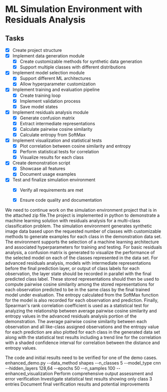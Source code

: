 # ML Simulation Environment with Residuals Analysis

## Tasks

- [x] Create project structure
- [x] Implement data generation module
  - [x] Create customizable methods for synthetic data generation
  - [x] Support multiple classes with different distributions
- [x] Implement model selection module
  - [x] Support different ML architectures
  - [x] Allow hyperparameter customization
- [x] Implement training and evaluation pipeline
  - [x] Create training loop
  - [x] Implement validation process
  - [x] Save model states
- [x] Implement residuals analysis module
  - [x] Generate confusion matrix
  - [x] Extract intermediate representations
  - [x] Calculate pairwise cosine similarity
  - [x] Calculate entropy from SoftMax
- [x] Implement visualization and statistical tests
  - [x] Plot correlation between cosine similarity and entropy
  - [x] Perform statistical tests for correlation
  - [x] Visualize results for each class
- [x] Create demonstration script
  - [x] Showcase all features
  - [x] Document usage examples
- [x] Test and finalize simulation environment
  - [x] Verify all requirements are met
  - [x] Ensure code quality and documentation





We need to continue work on the simulation environment project that is in the attached zip file.The project is implemented in python to demonstrate a machine learning solution with residuals analysis for a multi-class classification problem. The simulation environment generates synthetic image data based upon the requested number of classes with customizable methods to generate examples for each class in the demonstration data set. The environment supports the selection of a machine learning architecture and associated hyperparameters for training and testing. For basic residuals analysis, a confusion matrix is generated to visualize the performance of the selected model on each of the classes represented in the data set. For advanced residuals analysis, models with intermediate representations before the final prediction layer, or output of class labels for each observation, the layer state should be recorded in parallel with the final predicted class label. These stored representations should then be used to compute pairwise cosine similarity among the stored representations for each observation predicted to be in the same class by the final trained model under evaluation. The entropy calculated from the SoftMax function for the model is also recorded for each observation and prediction. Finally, Spearman's rank correlation coefficient is used as a statistical test for analyzing the relationship between average pairwise cosine similarity and entropy values in the advanced residuals analysis portion of the demonstration. The average pairwise cosine similarity between each observation and all like-class assigned observations and the entropy value for each prediction are also plotted for each class in the generated data set along with the statistical test results including a trend line for the correlation with a shaded confidence interval for correlation between the distance and entropy values.

The code and initial results need to be verified for one of the demo cases.
enhanced_demo.py --data_method shapes --n_classes 5 --model_type cnn --hidden_layers 128,64 --epochs 50 --n_samples 100 --enhanced_visualization
Perform comprehensive output assessment and error verification
Investigate statistical test results showing only class 3 entries
Document final verification results and potential improvements
